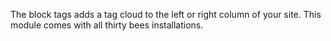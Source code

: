 The block tags adds a tag cloud to the left or right column of your site. This module comes with all thirty bees installations.
